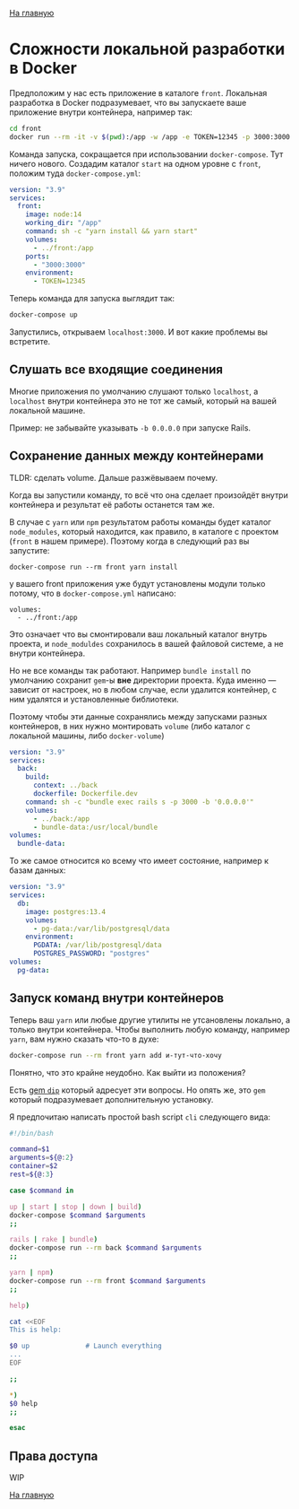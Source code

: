 [На главную](index.md)

# Сложности локальной разработки в Docker

Предположим у нас есть приложение в каталоге `front`.
Локальная разработка в Docker подразумевает,
что вы запускаете ваше приложение внутри контейнера, например так:

```bash
cd front
docker run --rm -it -v $(pwd):/app -w /app -e TOKEN=12345 -p 3000:3000 node:14 sh -c "yarn install && yarn start"
```

Команда запуска, сокращается при использовании `docker-compose`.
Тут ничего нового.
Создадим каталог `start` на одном уровне с `front`,
положим туда `docker-compose.yml`:

```yaml
version: "3.9"
services:
  front:
    image: node:14
    working_dir: "/app"
    command: sh -c "yarn install && yarn start"
    volumes:
      - ../front:/app
    ports:
      - "3000:3000"
    environment:
      - TOKEN=12345
```

Теперь команда для запуска выглядит так:

```bash
docker-compose up
```

Запустились, открываем `localhost:3000`. И вот какие проблемы вы встретите.

## Слушать все входящие соединения

Многие приложения по умолчанию слушают только `localhost`,
а `localhost` внутри контейнера это не тот же самый, который на вашей локальной машине.

Пример: не забывайте указывать `-b 0.0.0.0` при запуске Rails.

## Сохранение данных между контейнерами

TLDR: сделать volume. Дальше разжёвываем почему.

Когда вы запустили команду, то всё что она сделает произойдёт внутри контейнера
и результат её работы останется там же.

В случае с `yarn` или `npm` результатом работы команды будет каталог `node_modules`,
который находится, как правило, в каталоге с проектом (`front` в нашем примере).
Поэтому когда в следующий раз вы запустите:

```
docker-compose run --rm front yarn install
```

у вашего front приложения уже будут установлены модули
только потому, что в `docker-compose.yml` написано:
```
volumes:
  - ../front:/app
```
Это означает что вы смонтировали ваш локальный каталог внутрь проекта,
и `node_moduldes` сохранилось в вашей файловой системе, а не внутри контейнера.

Но не все команды так работают.
Например `bundle install` по умолчанию сохранит `gem`-ы **вне** директории проекта.
Куда именно &mdash; зависит от настроек, но в любом случае,
если удалится контейнер, с ним удалятся и установленные библиотеки.

Поэтому чтобы эти данные сохранялись между запусками разных контейнеров,
в них нужно монтировать `volume` (либо каталог с локальной машины, либо `docker-volume`)

```yaml
version: "3.9"
services:
  back:
    build:
      context: ../back
      dockerfile: Dockerfile.dev
    command: sh -c "bundle exec rails s -p 3000 -b '0.0.0.0'"
    volumes:
      - ../back:/app
      - bundle-data:/usr/local/bundle
volumes:
  bundle-data:
```

То же самое относится ко всему что имеет состояние, например к базам данных:

```yaml
version: "3.9"
services:
  db:
    image: postgres:13.4
    volumes:
      - pg-data:/var/lib/postgresql/data
    environment:
      PGDATA: /var/lib/postgresql/data
      POSTGRES_PASSWORD: "postgres"
volumes:
  pg-data:
```

## Запуск команд внутри контейнеров

Теперь ваш `yarn` или любые другие утилиты не утсановлены локально,
а только внутри контейнера.
Чтобы выполнить любую команду, например `yarn`,
вам нужно сказать что-то в духе:

```bash
docker-compose run --rm front yarn add и-тут-что-хочу
```

Понятно, что это крайне неудобно. Как выйти из положения?

Есть [gem `dip`](https://github.com/bibendi/dip) который адресует эти вопросы.
Но опять же, это `gem` который подразумевает дополнительную установку.

Я предпочитаю написать простой bash script `cli` следующего вида:

```bash
#!/bin/bash

command=$1
arguments=${@:2}
container=$2
rest=${@:3}

case $command in

up | start | stop | down | build)
docker-compose $command $arguments
;;

rails | rake | bundle)
docker-compose run --rm back $command $arguments
;;

yarn | npm)
docker-compose run --rm front $command $arguments
;;

help)

cat <<EOF
This is help:

$0 up              # Launch everything
...
EOF

;;

*)
$0 help
;;

esac

```

## Права доступа

WIP

[На главную](index.md)